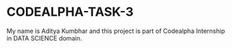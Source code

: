 # CODEALPHA-TASK-3

My name is Aditya Kumbhar and this project is part of Codealpha Internship in DATA SCIENCE domain.
